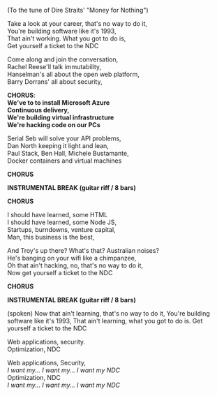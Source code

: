 (To the tune of Dire Straits' "Money for Nothing")

Take a look at your career, that's no way to do it,  
You're building software like it's 1993,  
That ain't working. What you got to do is,  
Get yourself a ticket to the NDC  

Come along and join the conversation,  
Rachel Reese'll talk immutability,  
Hanselman's all about the open web platform,  
Barry Dorrans' all about security,  

**CHORUS**:  
**We've to to install Microsoft Azure**    
**Continuous delivery,**  
**We're building virtual infrastructure**  
**We're hacking code on our PCs**
 
Serial Seb will solve your API problems,  
Dan North keeping it light and lean,  
Paul Stack, Ben Hall, Michele Bustamante,  
Docker containers and virtual machines  

**CHORUS**
 
**INSTRUMENTAL BREAK (guitar riff / 8 bars)**

**CHORUS**

I should have learned, some HTML  
I should have learned, some Node JS,  
Startups, burndowns, venture capital,  
Man, this business is the best,  

And Troy's up there? What's that? Australian noises?  
He's banging on your wifi like a chimpanzee,  
Oh that ain't hacking, no, that's no way to do it,  
Now get yourself a ticket to the NDC  

**CHORUS**
 
**INSTRUMENTAL BREAK (guitar riff / 8 bars)**

(spoken) 
Now that ain't learning, that's no way to do it,
You're building software like it's 1993,
That ain't learning, what you got to do is.
Get yourself a ticket to the NDC

Web applications, security.  
Optimization, NDC
 
Web applications, Security,    
*I want my... I want my... I want my NDC*  
Optimization, NDC  
*I want my... I want my... I want my NDC*  
